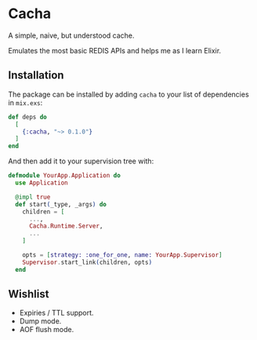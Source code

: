 # Cacha
A simple, naive, but understood cache.

Emulates the most basic REDIS APIs and helps me as I learn Elixir.

## Installation

The package can be installed by adding `cacha` to your list of dependencies in `mix.exs`:

```elixir
def deps do
  [
    {:cacha, "~> 0.1.0"}
  ]
end
```

And then add it to your supervision tree with:

```elixir
defmodule YourApp.Application do
  use Application

  @impl true
  def start(_type, _args) do
    children = [
      ...,
      Cacha.Runtime.Server,
      ...
    ]

    opts = [strategy: :one_for_one, name: YourApp.Supervisor]
    Supervisor.start_link(children, opts)
  end
```

## Wishlist

* Expiries / TTL support.
* Dump mode.
* AOF flush mode.
